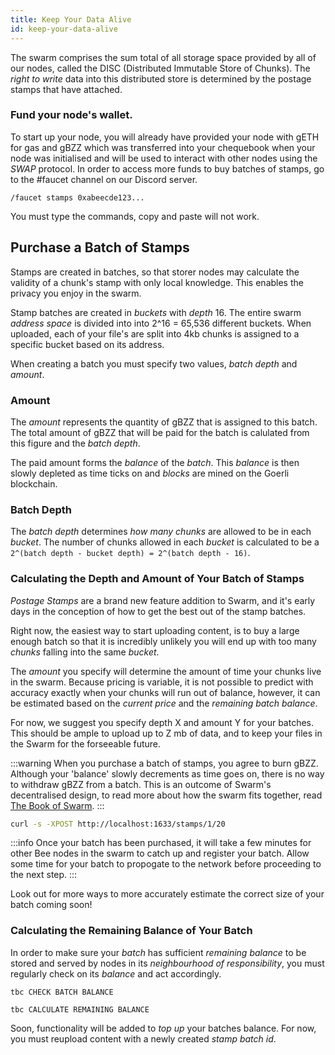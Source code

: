 ```yaml
---
title: Keep Your Data Alive
id: keep-your-data-alive
---
```


The swarm comprises the sum total of all storage space provided by all of our nodes, called the DISC (Distributed Immutable Store of Chunks). The *right to write* data into this distributed store is determined by the postage stamps that have attached.

### Fund your node's wallet.

To start up your node, you will already have provided your node with gETH for gas and gBZZ which was transferred into your chequebook when your node was initialised and will be used to interact with other nodes using the *SWAP* protocol. In order to access more funds to buy batches of stamps, go to the #faucet channel on our Discord server.

`/faucet stamps 0xabeecde123...`

You must type the commands, copy and paste will not work.

## Purchase a Batch of Stamps

Stamps are created in batches, so that storer nodes may calculate the validity of a chunk's stamp with only local knowledge. This enables the privacy you enjoy in the swarm.

Stamp batches are created in *buckets* with *depth* 16. The entire swarm *address space* is divided into into 2^16 = 65,536 different buckets. When uploaded, each of your file's are split into 4kb chunks is assigned to a specific bucket based on its address.

When creating a batch you must specify two values, *batch depth* and *amount*.

### Amount

The *amount* represents the quantity of gBZZ that is assigned to this batch. The total amount of gBZZ that will be paid for the batch is calulated from this figure and the *batch depth*.

The paid amount forms the *balance* of the *batch*. This *balance* is then slowly depleted as time ticks on and *blocks* are mined on the Goerli blockchain.

### Batch Depth

The *batch depth* determines *how many chunks* are allowed to be in each *bucket*. The number of chunks allowed in each *bucket* is calculated to be a `2^(batch depth - bucket depth) = 2^(batch depth - 16)`.

### Calculating the Depth and Amount of Your Batch of Stamps

*Postage Stamps* are a brand new feature addition to Swarm, and it's early days in the conception of how to get the best out of the stamp batches.

Right now, the easiest way to start uploading content, is to buy a large enough batch so that it is incredibly unlikely you will end up with too many *chunks* falling into the same *bucket*.

The *amount* you specify will determine the amount of time your chunks live in the swarm. Because pricing is variable, it is not possible to predict with accuracy exactly when your chunks will run out of balance, however, it can be estimated based on the *current price* and the *remaining batch balance*.

For now, we suggest you specify depth X and amount Y for your batches. This should be ample to upload up to Z mb of data, and to keep your files in the Swarm for the forseeable future.

:::warning
When you purchase a batch of stamps, you agree to burn gBZZ. Although your 'balance' slowly decrements as time goes on, there is no way to withdraw gBZZ from a batch. This is an outcome of Swarm's decentralised design, to read more about how the swarm fits together, read [The Book of Swarm](https://gateway.ethswarm.org/bzz/latest.bookofswarm.eth/).
:::

```bash
curl -s -XPOST http://localhost:1633/stamps/1/20
```

:::info
Once your batch has been purchased, it will take a few minutes for other Bee nodes in the swarm to catch up and register your batch. Allow some time for your batch to propogate to the network before proceeding to the next step.
:::

Look out for more ways to more accurately estimate the correct size of your batch coming soon!

### Calculating the Remaining Balance of Your Batch

In order to make sure your *batch* has sufficient *remaining balance* to be stored and served by nodes in its *neighbourhood of responsibility*, you must regularly check on its *balance* and act accordingly. 

`tbc CHECK BATCH BALANCE`

`tbc CALCULATE REMAINING BALANCE`

Soon, functionality will be added to *top up* your batches balance. For now, you must reupload content with a newly created *stamp batch id*.